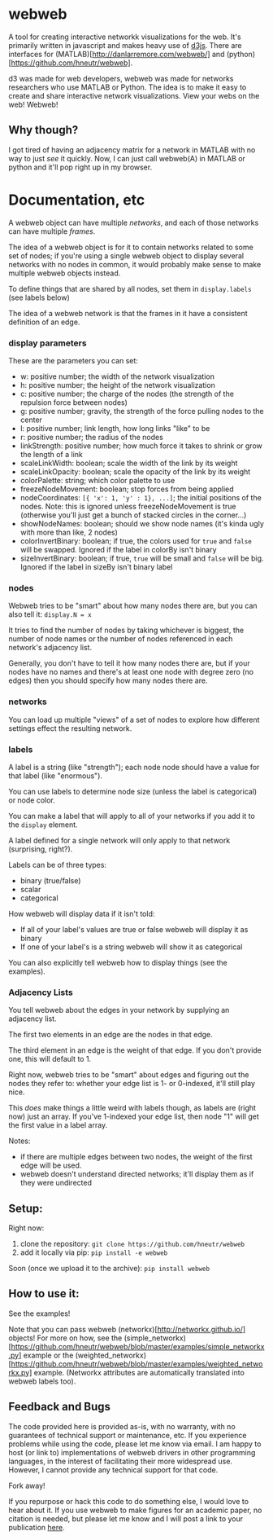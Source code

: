 # webweb
A tool for creating interactive networkk visualizations for the web. It's primarily written in javascript and makes heavy use of [d3js](d3js.org). There are interfaces for (MATLAB)[http://danlarremore.com/webweb/] and (python)[https://github.com/hneutr/webweb].

d3 was made for web developers, webweb was made for networks researchers who use MATLAB or Python. The idea is to make it easy to create and share interactive network visualizations. View your webs on the web! Webweb!

## Why though?
I got tired of having an adjacency matrix for a network in MATLAB with no way to just _see_ it quickly. Now, I can just call webweb(A) in MATLAB or python and it'll pop right up in my browser.

# Documentation, etc

A webweb object can have multiple _networks_, and each of those networks can have multiple _frames_.

The idea of a webweb object is for it to contain networks related to some set of nodes; if you're using a single webweb object to display several networks with no nodes in common, it would probably make sense to make multiple webweb objects instead.

To define things that are shared by all nodes, set them in `display.labels` (see labels below)

The idea of a webweb network is that the frames in it have a consistent definition of an edge.

### display parameters

These are the parameters you can set:

- w: positive number; the width of the network visualization
- h: positive number; the height of the network visualization
- c: positive number; the charge of the nodes (the strength of the repulsion force between nodes)
- g: positive number; gravity, the strength of the force pulling nodes to the center
- l: positive number; link length, how long links "like" to be
- r: positive number; the radius of the nodes
- linkStrength: positive number; how much force it takes to shrink or grow the length of a link
- scaleLinkWidth: boolean; scale the width of the link by its weight
- scaleLinkOpacity: boolean; scale the opacity of the link by its weight
- colorPalette: string; which color palette to use
- freezeNodeMovement: boolean; stop forces from being applied
- nodeCoordinates: `[{ 'x': 1, 'y' : 1}, ...]`; the initial positions of the nodes. Note: this is ignored unless freezeNodeMovement is true (otherwise you'll just get a bunch of stacked circles in the corner...)
- showNodeNames: boolean; should we show node names (it's kinda ugly with more than like, 2 nodes)
- colorInvertBinary: boolean; if true, the colors used for `true` and `false` will be swapped. Ignored if the label in colorBy isn't binary
- sizeInvertBinary: boolean; if true, `true` will be small and `false` will be big. Ignored if the label in sizeBy isn't binary label

### nodes

Webweb tries to be "smart" about how many nodes there are, but you can also tell it: `display.N = x`

It tries to find the number of nodes by taking whichever is biggest, the number of node names or the number of nodes referenced in each network's adjacency list.

Generally, you don't have to tell it how many nodes there are, but if your nodes have no names and there's at least one node with degree zero (no edges) then you should specify how many nodes there are.

### networks

You can load up multiple "views" of a set of nodes to explore how different settings effect the resulting network.

### labels

A label is a string (like "strength"); each node node should have a value for that label (like "enormous"). 

You can use labels to determine node size (unless the label is categorical) or node color.

You can make a label that will apply to all of your networks if you add it to the `display` element.

A label defined for a single network will only apply to that network (surprising, right?).

Labels can be of three types:
- binary (true/false)
- scalar
- categorical

How webweb will display data if it isn't told:
- If all of your label's values are true or false webweb will display it as binary
- If one of your label's is a string webweb will show it as categorical

You can also explicitly tell webweb how to display things (see the examples).

### Adjacency Lists

You tell webweb about the edges in your network by supplying an adjacency list.

The first two elements in an edge are the nodes in that edge.

The third element in an edge is the weight of that edge. If you don't provide one, this will default to 1.

Right now, webweb tries to be "smart" about edges and figuring out the nodes they refer to: whether your edge list is 1- or 0-indexed, it'll still play nice.

This _does_ make things a little weird with labels though, as labels are (right now) just an array. If you've 1-indexed your edge list, then node "1" will get the first value in a label array.

Notes:

- if there are multiple edges between two nodes, the weight of the first edge will be used.
- webweb doesn't understand directed networks; it'll display them as if they were undirected

## Setup:

Right now:

1. clone the repository: `git clone https://github.com/hneutr/webweb`
2. add it locally via pip: `pip install -e webweb`

Soon (once we upload it to the archive):
`pip install webweb`

## How to use it:

See the examples!

Note that you can pass webweb (networkx)[http://networkx.github.io/] objects! For more on how, see the (simple_networkx)[https://github.com/hneutr/webweb/blob/master/examples/simple_networkx.py] example or the (weighted_networkx)[https://github.com/hneutr/webweb/blob/master/examples/weighted_networkx.py] example. (Networkx attributes are automatically translated into webweb labels too).

## Feedback and Bugs

The code provided here is provided as-is, with no warranty, with no guarantees of technical support or maintenance, etc. If you experience problems while using the code, please let me know via email. I am happy to host (or link to) implementations of webweb drivers in other programming languages, in the interest of facilitating their more widespread use. However, I cannot provide any technical support for that code. 

Fork away!

If you repurpose or hack this code to do something else, I would love to hear about it. If you use webweb to make figures for an academic paper, no citation is needed, but please let me know and I will post a link to your publication [here](http://danlarremore.com/webweb/).
